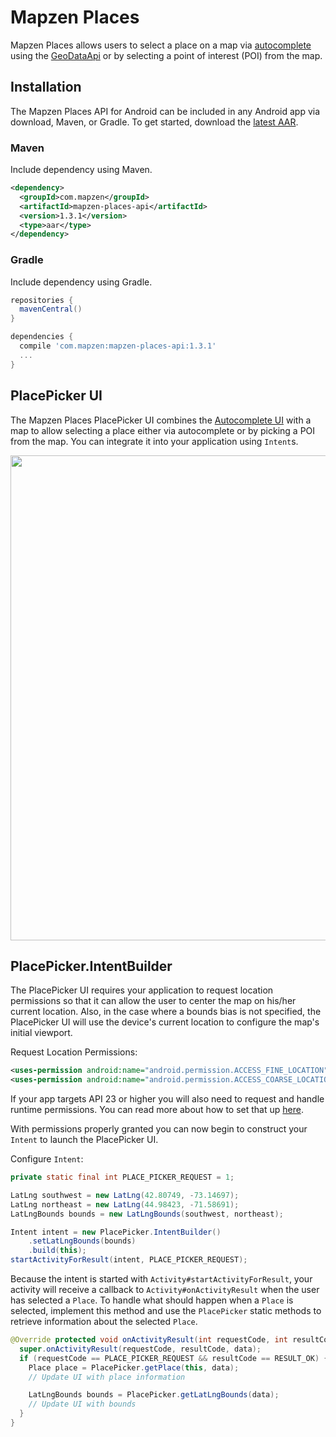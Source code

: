 # Mapzen Places

Mapzen Places allows users to select a place on a map via [autocomplete](autocomplete-ui.md) using the [GeoDataApi](geodata-api.md) or by selecting a point of interest (POI) from the map.

## Installation

The Mapzen Places API for Android can be included in any Android app via download, Maven, or Gradle. To get started, download the [latest AAR](http://search.maven.org/remotecontent?filepath=com/mapzen/mapzen-places-api/1.3.1/mapzen-places-api-1.3.1.aar).

### Maven

Include dependency using Maven.

```xml
<dependency>
  <groupId>com.mapzen</groupId>
  <artifactId>mapzen-places-api</artifactId>
  <version>1.3.1</version>
  <type>aar</type>
</dependency>
```

### Gradle

Include dependency using Gradle.

```groovy
repositories {
  mavenCentral()
}

dependencies {
  compile 'com.mapzen:mapzen-places-api:1.3.1'
  ...
}
```

## PlacePicker UI

The Mapzen Places PlacePicker UI combines the [Autocomplete UI](autocomplete-ui.md) with a map to allow selecting a place either via autocomplete or by picking a POI from the map. You can integrate it into your application
using `Intent`s.

<img src="https://s3.amazonaws.com/mapzen-assets/images/mapzen-places-api-android/place_picker.png" width="883" height="776" />


## PlacePicker.IntentBuilder

The PlacePicker UI requires your application to request location permissions so that it can allow
the user to center the map on his/her current location. Also, in the case where a bounds bias is not
specified, the PlacePicker UI will use the device's current location to configure the map's initial
viewport.

Request Location Permissions:
```xml
<uses-permission android:name="android.permission.ACCESS_FINE_LOCATION"/>
<uses-permission android:name="android.permission.ACCESS_COARSE_LOCATION"/>
```

If your app targets API 23 or higher you will also need to request and handle runtime permissions.
You can read more about how to set that up [here](https://developer.android.com/training/permissions/requesting.html).

With permissions properly granted you can now begin to construct your `Intent` to launch the PlacePicker UI.

Configure `Intent`:
```java
private static final int PLACE_PICKER_REQUEST = 1;

LatLng southwest = new LatLng(42.80749, -73.14697);
LatLng northeast = new LatLng(44.98423, -71.58691);
LatLngBounds bounds = new LatLngBounds(southwest, northeast);

Intent intent = new PlacePicker.IntentBuilder()
    .setLatLngBounds(bounds)
    .build(this);
startActivityForResult(intent, PLACE_PICKER_REQUEST);
```

Because the intent is started with `Activity#startActivityForResult`, your activity will receive a
callback to `Activity#onActivityResult` when the user has selected a `Place`. To handle what should
happen when a `Place` is selected, implement this method and use the `PlacePicker` static methods to
retrieve information about the selected `Place`.

```java
@Override protected void onActivityResult(int requestCode, int resultCode, Intent data) {
  super.onActivityResult(requestCode, resultCode, data);
  if (requestCode == PLACE_PICKER_REQUEST && resultCode == RESULT_OK) {
    Place place = PlacePicker.getPlace(this, data);
    // Update UI with place information

    LatLngBounds bounds = PlacePicker.getLatLngBounds(data);
    // Update UI with bounds
  }
}
```
